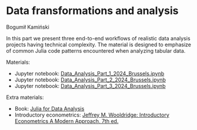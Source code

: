 # Data fransformations and analysis

Bogumił Kamiński

In this part we present three end-to-end workflows of realistic data analysis projects having technical complexity.
The material is designed to emphasize of common Julia code patterns encountered when analyzing tabular data.

Materials:
- Jupyter notebook: [Data_Analysis_Part_1_2024_Brussels.ipynb](Data_Analysis_Part_1_2024_Brussels.ipynb)
- Jupyter notebook: [Data_Analysis_Part_2_2024_Brussels.ipynb](Data_Analysis_Part_2_2024_Brussels.ipynb)
- Jupyter notebook: [Data_Analysis_Part_3_2024_Brussels.ipynb](Data_Analysis_Part_3_2024_Brussels.ipynb)

Extra materials:
- Book: [Julia for Data Analysis](https://www.manning.com/books/julia-for-data-analysis)
- Introductory econometrics: [Jeffrey M. Wooldridge: Introductory Econometrics A Modern Approach, 7th ed.](https://github.com/bkamins/WooldridgeCode.jl)
